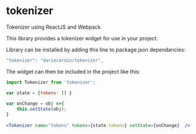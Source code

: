 # tokenizer
Tokenizer using ReactJS and Webpack


This library provides a tokenizer widget for use in your project. 

Library can be installed by adding this line to package.json dependancies:
```js
"tokenizer": "darincardin/tokenizer",
```

The widget can then be included in the project like this:

```jsx
import Tokenizer from 'tokenizer'; 

var state = {tokens: [] }
	
var onChange = obj =>{
	this.setState(obj);
}
	
<Tokenizer name="tokens" tokens={state.tokens} setState={onChange}  />
```
